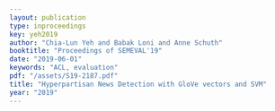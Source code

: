 ```yaml
---
layout: publication
type: inproceedings
key: yeh2019
author: "Chia-Lun Yeh and Babak Loni and Anne Schuth"
booktitle: "Proceedings of SEMEVAL'19"
date: "2019-06-01"
keywords: "ACL, evaluation"
pdf: "/assets/S19-2187.pdf"
title: "Hyperpartisan News Detection with GloVe vectors and SVM"
year: "2019"
---
```

